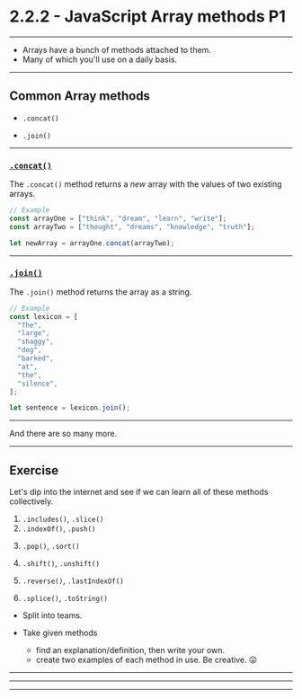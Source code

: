 # 2.2.2 - JavaScript Array methods P1

---

- Arrays have a bunch of methods attached to them.
- Many of which you'll use on a daily basis.

---

## Common Array methods

- `.concat()`
<!-- Useful method on array
arr.concat (arr2) -->
- `.join()`
<!-- combinedArray
[1,2,3,4,5,6]
"123456"
combinedArray.join()
"1, 2, 3, 4, 5, 6"
combinedArray.join(' ')
"123456"
combinedArray.join('-')
"1-2-3-4-5-6"
combinedArray.join(' and ')
"1 and 2 and 3 and 4 and 5 and 6"
join used to split -->

---

### [`.concat()`](https://www.w3schools.com/jsreF/jsref_concat_array.asp)

The `.concat()` method returns a _new_ array with the values of two existing arrays.

```js
// Example
const arrayOne = ["think", "dream", "learn", "write"];
const arrayTwo = ["thought", "dreams", "knowledge", "truth"];

let newArray = arrayOne.concat(arrayTwo);
```

---

### [`.join()`](https://www.w3schools.com/jsreF/jsref_join.asp)

The `.join()` method returns the array as a string.

```js
// Example
const lexicon = [
  "The",
  "large",
  "shaggy",
  "dog",
  "barked",
  "at",
  "the",
  "silence",
];

let sentence = lexicon.join();
```

---

And there are so many more.

---

## Exercise

Let's dip into the internet and see if we can learn all of these methods collectively.

1. `.includes()`, `.slice()`
2. `.indexOf()`, `.push()`

<!-- The push() method adds new items to the end of an array, and returns the new length. -->

<!-- The indexOf() method searches the array for the specified item, and returns its position. -->

<!-- let houseItems = ['pot', 'pan', 'colander']
undefined
houseItems.push ('TV')
4
houseItems
(4) ['pot', 'pan', 'colander', 'TV']  -->

3. `.pop()`, `.sort()`
   <!-- let arr = ["apple", "orange", "banana"];
   let arr2 = arr.sort();
   console.log(arr2);
   let arr3 = arr2.pop();
   console.log(arr3) -->

   <!-- * pop * opposite of push, remove last item from array and present it to the developper in console.log-->

   <!-- arr = [4, 6, 2, 7, 1, 5, 4]
   (7) [4, 6, 2, 7, 1, 5, 4]
   arr.sort()
   (7) (7) [1, 2, 4, 4, 5, 6, 7]
   //
   arr = ['carol', 'amy', 'beatrice']
   (3) ["carol", "amy", "beatrice"]
   arr.sort()
   (3) ["amy", "beatrice", "carol"]
   arr
   (3) ["amy", "beatrice", "carol"]
    -->

4. `.shift()`, `.unshift()`
<!-- The shift() method removes the first item of an array. -->

<!-- The unshift() method adds new items to the beginning of an array, and returns the new length. -->

5. `.reverse()`, `.lastIndexOf()`
<!-- The reverse() method reverses the order of the elements in an array. -->

<!-- The lastIndexOf() method searches the array for the specified item, and returns its position. -->

6. `.splice()`, `.toString()`

<!-- The splice() method adds/removes items to/from an array, and returns the removed item(s).-->
<!-- eg
arr = [1, 2, 3, 4, 5]
(5) [1, 2, 3, 4, 5]
arr= ["apple", "banana", "carot", "durian", "eggs"]
(5) ["apple", "banana", "carot", "durian", "eggs"]
arr.splice(2, 1, "cucumber")
["carot"]
arr
(5) ["apple", "banana", "cucumber", "durian", "eggs"] -->

<!-- The toString() method returns a string with all the array values, separated by commas. -->

- Split into teams.
- Take given methods

  - find an explanation/definition, then write your own.
  - create two examples of each method in use. Be creative. 😛

  <!-- const arr1 = ["hello", "hi]
  conts arr2 = ["goodbye", "farewell"]
  undefined
  arr1.concat(arr2).join(' - ')
  "hello - hi - goodbye - farewell" -->

---

  <!-- The pop() method removes  the last element of an array, and returns that element.

  e.g var fruits = ["Banana", "Orange", "Apple", "Mango"];
  fruits.pop(); -->

---

  <!-- The sort() method sorts an array alphabetically 
  
  e.g var fruits = ["Banana", "Orange", "Apple", "Mango"];
  fruits.sort();-->

---
